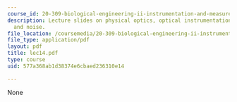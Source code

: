 ```yaml
---
course_id: 20-309-biological-engineering-ii-instrumentation-and-measurement-fall-2006
description: Lecture slides on physical optics, optical instrumentation, detectors,
  and noise.
file_location: /coursemedia/20-309-biological-engineering-ii-instrumentation-and-measurement-fall-2006/577a368ab1d38374e6cbaed236310e14_lec14.pdf
file_type: application/pdf
layout: pdf
title: lec14.pdf
type: course
uid: 577a368ab1d38374e6cbaed236310e14

---
```

None